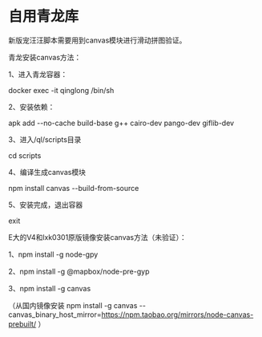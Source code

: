 # 自用青龙库

新版宠汪汪脚本需要用到canvas模块进行滑动拼图验证。

青龙安装canvas方法：

1、进入青龙容器：
   
docker exec -it qinglong /bin/sh
   
2、安装依赖：
   
apk add --no-cache build-base g++ cairo-dev pango-dev giflib-dev
   
3、进入/ql/scripts目录
   
cd scripts
 
4、编译生成canvas模块
  
npm install canvas --build-from-source
   
5、安装完成，退出容器
   
exit
   
   
E大的V4和lxk0301原版镜像安装canvas方法（未验证）：

1、npm install -g node-gpy

2、npm install -g @mapbox/node-pre-gyp

3、npm install -g canvas

（从国内镜像安装 npm install -g canvas --canvas_binary_host_mirror=https://npm.taobao.org/mirrors/node-canvas-prebuilt/ ）
